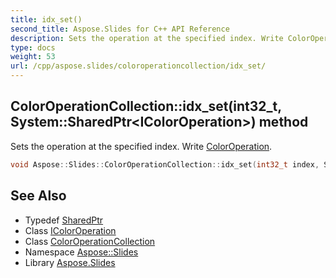 ```yaml
---
title: idx_set()
second_title: Aspose.Slides for C++ API Reference
description: Sets the operation at the specified index. Write ColorOperation.
type: docs
weight: 53
url: /cpp/aspose.slides/coloroperationcollection/idx_set/
---
```

## ColorOperationCollection::idx_set(int32_t, System::SharedPtr\<IColorOperation\>) method


Sets the operation at the specified index. Write [ColorOperation](../../coloroperation/).

```cpp
void Aspose::Slides::ColorOperationCollection::idx_set(int32_t index, System::SharedPtr<IColorOperation> value) override
```

## See Also

* Typedef [SharedPtr](../../system/sharedptr/)
* Class [IColorOperation](../icoloroperation/)
* Class [ColorOperationCollection](./)
* Namespace [Aspose::Slides](../)
* Library [Aspose.Slides](../../)